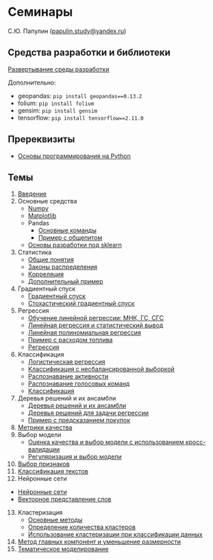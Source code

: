 # Семинары

С.Ю. Папулин (papulin.study@yandex.ru)


## Средства разработки и библиотеки

[Развертывание среды разработки](env/README.md)

Дополнительно:
- geopandas: `pip install geopandas==0.13.2`
- folium: `pip install folium`
- gensim: `pip install gensim`
- tensorflow: `pip install tensorflow==2.11.0`

## Пререквизиты

- [Основы программирования на Python](notebooks/C0_PyBasics.ipynb)

## Темы

1. [Введение](notebooks/C1_Intro.ipynb)
2. Основные средства
    - [Numpy](notebooks/C2_Numpy.ipynb)
    - [Matplotlib](notebooks/C2_Matplotlib.ipynb)
    - Pandas
        - [Основные команды](notebooks/C2_Pandas.ipynb)
        - [Пример с общепитом](notebooks/C2_Pandas_Places.ipynb)
    - [Основы разработки под sklearn](notebooks/C3_Sklearn_Basics.ipynb)
3. Статистика
    - [Общие понятия](https://nbviewer.jupyter.org/github/MLMethods/Practice/blob/master/notebooks/C4_Statistics.ipynb)
    - [Законы распределения](notebooks/C4_Distributions.ipynb)
    - [Корреляция](notebooks/C4_Correlation.ipynb)
    - [Дополнительный пример](notebooks/C4_Statistics_Examples.ipynb)
4. Градиентный спуск
    - [Градиентный спуск](notebooks/C3_GD.ipynb)
    - [Стохастический градиентный спуск](notebooks/C3_SGD.ipynb)
5. Регрессия
    - [Обучение линейной регрессии: МНК, ГС, СГС](notebooks/C3_Linear_Regression.ipynb)
    - [Линейная регрессия и статистический вывод](notebooks/C3_Inference.ipynb)
    - [Линейная полиномиальная регрессия](notebooks/C5_Polynomial_Regression.ipynb)
    - [Пример с расходом топлива](notebooks/C5_Linear_Regression_Fuel_Consumption.ipynb)
    - [Регрессия](notebooks/C5_Regression.ipynb)
6. Классификация
    - [Логистическая регрессия](notebooks/C5_Logistic_Regression.ipynb)
    - [Классификация с несбалансированной выборкой](notebooks/C5_Imbalanced_Classification.ipynb)
    - [Распознавание активности](notebooks/C5_HAR.ipynb)
    - [Распознавание голосовых команд](notebooks/C7_Audio_Recognition.ipynb)
    - [Классификация](notebooks/C5_Classification.ipynb)
7. Деревья решений и их ансамбли
    - [Деревья решений и их ансамбли](notebooks/C5_DT.ipynb)
    - [Деревья решений для задачи регрессии](notebooks/C5_DT_Housing.ipynb)
    - [Пример с предсказанием покупок](notebooks/C5_DT_Purchase.ipynb)
8. [Метрики качества](notebooks/C6_Metrics.ipynb)
9. Выбор модели
    - [Оценка качества и выбор модели с использованием кросс-валидации](notebooks/C6_CV.ipynb)
    - [Регуляризация и выбор модели](notebooks/C6_Regularization.ipynb)
10. [Выбор признаков](notebooks/C7_Feature_Selection.ipynb)
11. [Классификация текстов](notebooks/C7_Text_Classification.ipynb)
12. Нейронные сети
- [Нейронные сети](notebooks/nn/C5_NN.ipynb)
- [Векторное представление слов](notebooks/nn/C5_NN_Embedding.ipynb)
13. Кластеризация
    - [Основные методы](notebooks/C8_Clustering.ipynb)
    - [Определение количества кластеров](notebooks/C8_Number_of_Clusters.ipynb)
    - [Использование кластеризации при классификации данных](notebooks/C8_Preprocessing_And_SemiSupervised.ipynb)
14. [Метод главных компонент и уменьшение размерности](notebooks/C8_PCA.ipynb)
15. [Тематическое моделирование](notebooks/C9_Topic_Modeling.ipynb)



